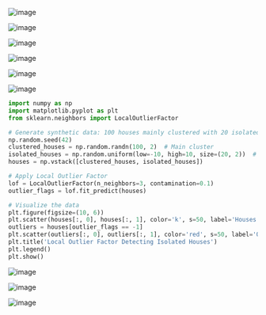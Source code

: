 ![image](https://github.com/user-attachments/assets/f3c5c233-b1a8-4913-9df3-b2fb8ebd3e7f)

![image](https://github.com/user-attachments/assets/3975bc10-7149-494f-86ae-2ff5dd0df0ae)

![image](https://github.com/user-attachments/assets/fa1f8c28-a400-4609-a3e2-0d3b4f5d6e59)

![image](https://github.com/user-attachments/assets/e19382ae-36a8-4760-ba6a-92217bfbea34)

![image](https://github.com/user-attachments/assets/2f14ad8c-4327-425a-9586-ae3065836590)

![image](https://github.com/user-attachments/assets/1d703bce-01f0-4ff9-b4a1-941075a241aa)

```python
import numpy as np
import matplotlib.pyplot as plt
from sklearn.neighbors import LocalOutlierFactor

# Generate synthetic data: 100 houses mainly clustered with 20 isolated ones
np.random.seed(42)
clustered_houses = np.random.randn(100, 2)  # Main cluster
isolated_houses = np.random.uniform(low=-10, high=10, size=(20, 2))  # Isolated houses
houses = np.vstack([clustered_houses, isolated_houses])

# Apply Local Outlier Factor
lof = LocalOutlierFactor(n_neighbors=3, contamination=0.1)
outlier_flags = lof.fit_predict(houses)

# Visualize the data
plt.figure(figsize=(10, 6))
plt.scatter(houses[:, 0], houses[:, 1], color='k', s=50, label='Houses', alpha=0.6)
outliers = houses[outlier_flags == -1]
plt.scatter(outliers[:, 0], outliers[:, 1], color='red', s=50, label='Outliers')
plt.title('Local Outlier Factor Detecting Isolated Houses')
plt.legend()
plt.show()
```

![image](https://github.com/user-attachments/assets/15cea611-f8bc-4c4c-a3be-4adc1fd2994f)

![image](https://github.com/user-attachments/assets/33367be1-7ec6-4967-a464-4c66c23ed2cc)

![image](https://github.com/user-attachments/assets/eda7b82f-fda3-4f01-a124-00de8ba580fe)
